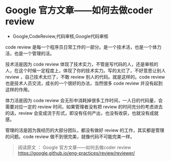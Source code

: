# Google 官方文章——如何去做coder review
- Google,CodeReview,代码审核,Google代码审核

code review 是每一个程序员日常工作的一部分。是一个技术活，也是一个体力活，也是一个管理的活。

技术活是因为 code review 体现了技术实力，不管是写代码的人，还是审核的人，在这个时候一定程度上，体现了你的技术实力。写的太烂了，不好意思让别人 review ，自己技术太烂了，不敢 review 别人的代码。就是这样的。code review 也是技术人员交流，成长的一个很好的办法，当然很多 code review 并没有起到这样的作用。

体力活是因为 code review 会无形中消耗掉很多工作时间，一人日的代码量，会需要对应一定的 review 时间，如果管理者没有把 review 的时间充分的考虑进去的话，review 会变成流于形式，即没有任何产出，也没有收获，也就没有成就感。

管理的活是因为我经历的大部分团队，都没有做好 review 的工作，其实都是管理的问题。code review 做不到很完美，就像代码不可能完美一样。

> 阅读原文 ： Google 官方文章——如何去做coder review
> https://google.github.io/eng-practices/review/reviewer/
